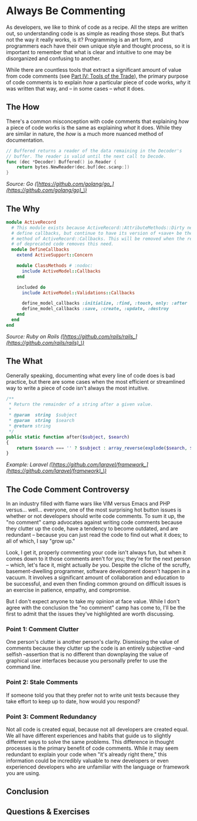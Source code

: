 # Always Be Commenting

As developers, we like to think of code as a recipe. All the steps are written out, so understanding code is as simple as reading those steps. But that’s not the way it really works, is it? Programming is an art form, and programmers each have their own unique style and thought process, so it is important to remember that what is clear and intuitive to one may be disorganized and confusing to another.

While there are countless tools that extract a significant amount of value from code comments \(see [Part IV: Tools of the Trade](//13-tools-of-the-trade.md)\), the primary purpose of code comments is to explain _how_ a particular piece of code works, _why_ it was written that way, and – in some cases – _what_ it does.

## The How

There's a common misconception with code comments that explaining _how_ a piece of code works is the same as explaining _what_ it does. While they are similar in nature, the _how_ is a much more nuanced method of documentation.

```go
// Buffered returns a reader of the data remaining in the Decoder's
// buffer. The reader is valid until the next call to Decode.
func (dec *Decoder) Buffered() io.Reader {
    return bytes.NewReader(dec.buf[dec.scanp:])
}
```

_Source: Go \(_[_https://github.com/golang/go_](https://github.com/golang/go)_\)_

## The Why

```ruby
module ActiveRecord
  # This module exists because ActiveRecord::AttributeMethods::Dirty needs to
  # define callbacks, but continue to have its version of +save+ be the super
  # method of ActiveRecord::Callbacks. This will be removed when the removal
  # of deprecated code removes this need.
  module DefineCallbacks
    extend ActiveSupport::Concern

    module ClassMethods # :nodoc:
      include ActiveModel::Callbacks
    end

    included do
      include ActiveModel::Validations::Callbacks

      define_model_callbacks :initialize, :find, :touch, only: :after
      define_model_callbacks :save, :create, :update, :destroy
    end
  end
end
```

_Source: Ruby on Rails \(_[_https://github.com/rails/rails_](https://github.com/rails/rails)_\)_

## The What

Generally speaking, documenting what every line of code does is bad practice, but there are some cases when the most efficient or streamlined way to write a piece of code isn't always the most intuitive.

```php
/**
 * Return the remainder of a string after a given value.
 *
 * @param  string  $subject
 * @param  string  $search
 * @return string
 */
public static function after($subject, $search)
{
    return $search === '' ? $subject : array_reverse(explode($search, $subject, 2))[0];
}
```

_Example: Laravel \(_[_https://github.com/laravel/framework_](https://github.com/laravel/framework)_\)_

## The Code Comment Controversy

In an industry filled with flame wars like VIM versus Emacs and PHP versus... well... everyone, one of the most surprising hot button issues is whether or not developers should write code comments. To sum it up, the "no comment" camp advocates against writing code comments because they clutter up the code, have a tendency to become outdated, and are redundant – because you can just read the code to find out what it does; to all of which, I say "grow up."

Look, I get it, properly commenting your code isn't always fun, but when it comes down to it those comments aren't for you; they're for the next person – which, let's face it, might actually _be_ you. Despite the cliche of the scruffy, basement-dwelling programmer, software development doesn't happen in a vacuum. It involves a significant amount of collaboration and education to be successful, and even then finding common ground on difficult issues is an exercise in patience, empathy, and compromise.

But I don't expect anyone to take my opinion at face value. While I don't agree with the conclusion the "no comment" camp has come to, I'll be the first to admit that the issues they've highlighted are worth discussing.

### Point 1: Comment Clutter

One person's clutter is another person's clarity. Dismissing the value of comments because they clutter up the code is an entirely subjective –and selfish –assertion that is no different than downplaying the value of graphical user interfaces because you personally prefer to use the command line.

### Point 2: Stale Comments

If someone told you that they prefer not to write unit tests because they take effort to keep up to date, how would you respond?

### Point 3: Comment Redundancy

Not all code is created equal, because not all developers are created equal. We all have different experiences and habits that guide us to slightly different ways to solve the same problems. This difference in thought processes is the primary benefit of code comments. While it may seem redundant to explain your code when "it's already right there," this information could be incredibly valuable to new developers or even experienced developers who are unfamiliar with the language or framework you are using.

## Conclusion

## Questions & Exercises



